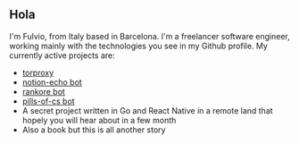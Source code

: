 ## Hola
I'm Fulvio, from Italy based in Barcelona.
I'm a freelancer software engineer, working mainly with the technologies you see in my Github profile.
My currently active projects are:
- [torproxy](https://www.github.com/fulviodenza/torproxy)
- [notion-echo bot](https://www.github.com/fulviodenza/notion-echo)
- [rankore bot](https://www.github.com/fulviodenza/rankore)
- [pills-of-cs bot](https://www.github.com/fulviodenza/pills-of-cs)
- A secret project written in Go and React Native in a remote land that hopely you will hear about in a few month
- Also a book but this is all another story
